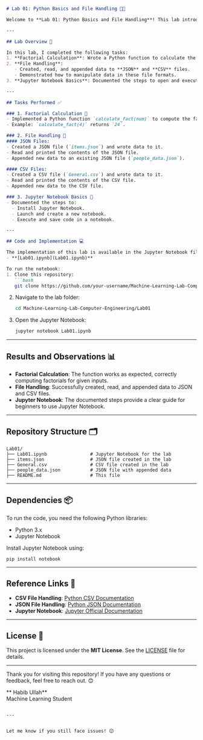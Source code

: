 ```markdown
# Lab 01: Python Basics and File Handling 📂🐍

Welcome to **Lab 01: Python Basics and File Handling**! This lab introduces fundamental Python programming concepts, including functions, file handling (JSON and CSV), and basic data manipulation. It also covers how to work with Jupyter Notebooks.

---

## Lab Overview 🧪

In this lab, I completed the following tasks:
1. **Factorial Calculation**: Wrote a Python function to calculate the factorial of a given number.
2. **File Handling**:
   - Created, read, and appended data to **JSON** and **CSV** files.
   - Demonstrated how to manipulate data in these file formats.
3. **Jupyter Notebook Basics**: Documented the steps to open and execute a Jupyter Notebook.

---

## Tasks Performed ✅

### 1. Factorial Calculation 🧮
- Implemented a Python function `calculate_fact(num)` to compute the factorial of a number.
- Example: `calculate_fact(4)` returns `24`.

### 2. File Handling 📂
#### JSON Files:
- Created a JSON file (`items.json`) and wrote data to it.
- Read and printed the contents of the JSON file.
- Appended new data to an existing JSON file (`people_data.json`).

#### CSV Files:
- Created a CSV file (`General.csv`) and wrote data to it.
- Read and printed the contents of the CSV file.
- Appended new data to the CSV file.

### 3. Jupyter Notebook Basics 📓
- Documented the steps to:
  - Install Jupyter Notebook.
  - Launch and create a new notebook.
  - Execute and save code in a notebook.

---

## Code and Implementation 💻

The implementation of this lab is available in the Jupyter Notebook file:
- **[Lab01.ipynb](Lab01.ipynb)**

To run the notebook:
1. Clone this repository:
   ```bash
   git clone https://github.com/your-username/Machine-Learning-Lab-Computer-Engineering.git
   ```
2. Navigate to the lab folder:
   ```bash
   cd Machine-Learning-Lab-Computer-Engineering/Lab01
   ```
3. Open the Jupyter Notebook:
   ```bash
   jupyter notebook Lab01.ipynb
   ```

---

## Results and Observations 📊

- **Factorial Calculation**: The function works as expected, correctly computing factorials for given inputs.
- **File Handling**: Successfully created, read, and appended data to JSON and CSV files.
- **Jupyter Notebook**: The documented steps provide a clear guide for beginners to use Jupyter Notebook.

---

## Repository Structure 🗂️

```
Lab01/
├── Lab01.ipynb                # Jupyter Notebook for the lab
├── items.json                 # JSON file created in the lab
├── General.csv                # CSV file created in the lab
├── people_data.json           # JSON file with appended data
├── README.md                  # This file
```

---

## Dependencies 📦

To run the code, you need the following Python libraries:
- Python 3.x
- Jupyter Notebook

Install Jupyter Notebook using:
```bash
pip install notebook
```

---

## Reference Links 🔗

- **CSV File Handling**: [Python CSV Documentation](https://docs.python.org/3/library/csv.html)
- **JSON File Handling**: [Python JSON Documentation](https://docs.python.org/3/library/json.html)
- **Jupyter Notebook**: [Jupyter Official Documentation](https://jupyter.org/documentation)

---

## License 📜

This project is licensed under the **MIT License**. See the [LICENSE](LICENSE) file for details.

---

Thank you for visiting this repository! If you have any questions or feedback, feel free to reach out. 😊

** Habib Ullah**  
Machine Learning Student  
```

---


Let me know if you still face issues! 😊
